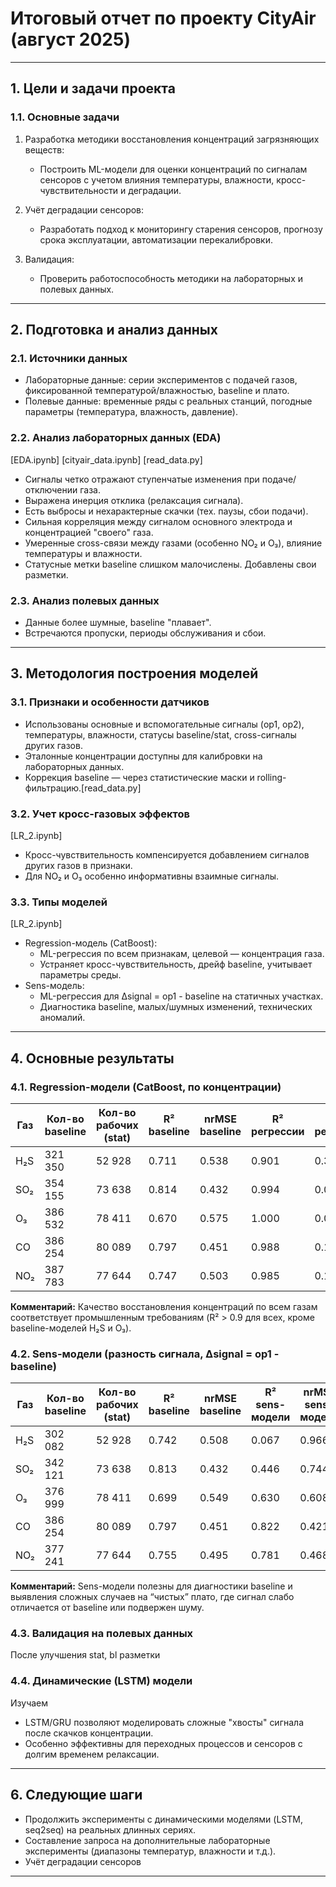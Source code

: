 # Итоговый отчет по проекту CityAir (август 2025)

---

## 1. Цели и задачи проекта

### 1.1. Основные задачи

1. Разработка методики восстановления концентраций загрязняющих веществ:
    - Построить ML-модели для оценки концентраций по сигналам сенсоров с учетом влияния температуры, влажности, кросс-чувствительности и деградации.

2. Учёт деградации сенсоров:
    - Разработать подход к мониторингу старения сенсоров, прогнозу срока эксплуатации, автоматизации перекалибровки.

3. Валидация:
    - Проверить работоспособность методики на лабораторных и полевых данных.

---

## 2. Подготовка и анализ данных

### 2.1. Источники данных

- Лабораторные данные: серии экспериментов с подачей газов, фиксированной температурой/влажностью, baseline и плато.
- Полевые данные: временные ряды с реальных станций, погодные параметры (температура, влажность, давление).

### 2.2. Анализ лабораторных данных (EDA)

[EDA.ipynb] [cityair_data.ipynb] [read_data.py]
- Сигналы четко отражают ступенчатые изменения при подаче/отключении газа.
- Выражена инерция отклика (релаксация сигнала).  
- Есть выбросы и нехарактерные скачки (тех. паузы, сбои подачи).
- Сильная корреляция между сигналом основного электрода и концентрацией "своего" газа.
- Умеренные cross-связи между газами (особенно NO₂ и O₃), влияние температуры и влажности.
- Статусные метки baseline слишком малочислены. Добавлены свои разметки. 

### 2.3. Анализ полевых данных

- Данные более шумные, baseline "плавает".
- Встречаются пропуски, периоды обслуживания и сбои.

---

## 3. Методология построения моделей

### 3.1. Признаки и особенности датчиков

- Использованы основные и вспомогательные сигналы (op1, op2), температуры, влажности, статусы baseline/stat, cross-сигналы других газов.
- Эталонные концентрации доступны для калибровки на лабораторных данных.
- Коррекция baseline — через статистические маски и rolling-фильтрацию.[read_data.py]

### 3.2. Учет кросс-газовых эффектов

[LR_2.ipynb]
- Кросс-чувствительность компенсируется добавлением сигналов других газов в признаки.
- Для NO₂ и O₃ особенно информативны взаимные сигналы.

### 3.3. Типы моделей

[LR_2.ipynb]
- Regression-модель (CatBoost):
    - ML-регрессия по всем признакам, целевой — концентрация газа.
    - Устраняет кросс-чувствительность, дрейф baseline, учитывает параметры среды.
- Sens-модель:
    - ML-регрессия для ∆signal = op1 - baseline на статичных участках.
    - Диагностика baseline, малых/шумных изменений, технических аномалий.

---

## 4. Основные результаты

### 4.1. Regression-модели (CatBoost, по концентрации)

| Газ  | Кол-во baseline | Кол-во рабочих (stat) | R² baseline | nrMSE baseline | R² регрессии | nrMSE регрессии |
|------|-----------------|----------------------|-------------|----------------|--------------|-----------------|
| H₂S  | 321 350         | 52 928               | 0.711       | 0.538          | 0.901        | 0.314           |
| SO₂  | 354 155         | 73 638               | 0.814       | 0.432          | 0.994        | 0.076           |
| O₃   | 386 532         | 78 411               | 0.670       | 0.575          | 1.000        | 0.012           |
| CO   | 386 254         | 80 089               | 0.797       | 0.451          | 0.988        | 0.109           |
| NO₂  | 387 783         | 77 644               | 0.747       | 0.503          | 0.985        | 0.122           |

**Комментарий:** Качество восстановления концентраций по всем газам соответствует промышленным требованиям (R² > 0.9 для всех, кроме baseline-моделей H₂S и O₃).

### 4.2. Sens-модели (разность сигнала, ∆signal = op1 - baseline)

| Газ  | Кол-во baseline | Кол-во рабочих (stat) | R² baseline | nrMSE baseline | R² sens-модели | nrMSE sens-модели |
|------|-----------------|----------------------|-------------|----------------|----------------|-------------------|
| H₂S  | 302 082         | 52 928               | 0.742       | 0.508          | 0.067          | 0.966             |
| SO₂  | 342 121         | 73 638               | 0.813       | 0.432          | 0.446          | 0.744             |
| O₃   | 376 999         | 78 411               | 0.699       | 0.549          | 0.630          | 0.608             |
| CO   | 386 254         | 80 089               | 0.797       | 0.451          | 0.822          | 0.421             |
| NO₂  | 377 241         | 77 644               | 0.755       | 0.495          | 0.781          | 0.468             |

**Комментарий:** Sens-модели полезны для диагностики baseline и выявления сложных случаев на “чистых” плато, где сигнал слабо отличается от baseline или подвержен шуму.

### 4.3. Валидация на полевых данных
   
   После улучшения stat, bl разметки


### 4.4. Динамические (LSTM) модели

Изучаем
- LSTM/GRU позволяют моделировать сложные "хвосты" сигнала после скачков концентрации.
- Особенно эффективны для переходных процессов и сенсоров с долгим временем релаксации.


---

## 6. Следующие шаги

*  Продолжить эксперименты с динамическими моделями (LSTM, seq2seq) на реальных длинных сериях.
* Составление запроса на дополнительные лабораторные эксперименты (диапазоны температур, влажности и т.д.).
*  Учёт деградации сенсоров


---
